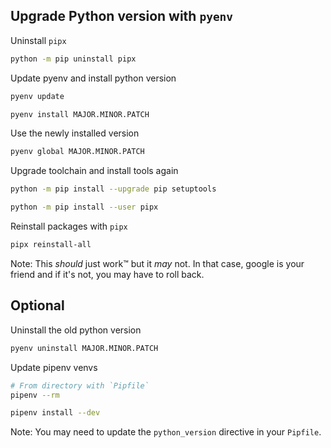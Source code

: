 ## Upgrade Python version with `pyenv`

Uninstall `pipx`

```sh
python -m pip uninstall pipx
```

Update pyenv and install python version

```sh
pyenv update

pyenv install MAJOR.MINOR.PATCH
```

Use the newly installed version

```sh
pyenv global MAJOR.MINOR.PATCH
```

Upgrade toolchain and install tools again

```sh
python -m pip install --upgrade pip setuptools

python -m pip install --user pipx
```

Reinstall packages with `pipx`

```sh
pipx reinstall-all
```

Note: This *should* just work™ but it *may* not. In that case, google is your friend and if it's not, you may have to roll back.

## Optional

Uninstall the old python version

```sh
pyenv uninstall MAJOR.MINOR.PATCH
```

Update pipenv venvs

```sh
# From directory with `Pipfile`
pipenv --rm

pipenv install --dev
```

Note: You may need to update the `python_version` directive in your `Pipfile`.
